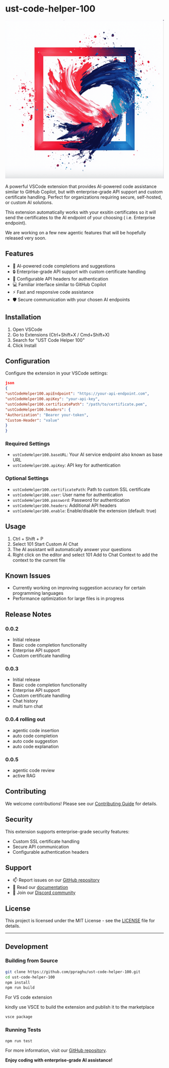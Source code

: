 # ust-code-helper-100

![alt text](ust-code-helper-100-sm.png)

A powerful VSCode extension that provides AI-powered code assistance similar to GitHub Copilot, but with enterprise-grade API support and custom certificate handling. Perfect for organizations requiring secure, self-hosted, or custom AI solutions.

This extension automatically works with your exsitin certificates so it will send the certificates to the AI endpoint of your choosing ( i.e. Enterprise endpoint).

We are working on a few new agentic features that will be hopefully released very soon.

## Features

- 🤖 AI-powered code completions and suggestions
- 🔒 Enterprise-grade API support with custom certificate handling
- 🔑 Configurable API headers for authentication
- 💻 Familiar interface similar to GitHub Copilot
- ⚡ Fast and responsive code assistance
- 🛡️ Secure communication with your chosen AI endpoints

## Installation

1. Open VSCode
2. Go to Extensions (Ctrl+Shift+X / Cmd+Shift+X)
3. Search for "UST Code Helper 100"
4. Click Install

## Configuration

Configure the extension in your VSCode settings:

```json
json
{
"ustCodeHelper100.apiEndpoint": "https://your-api-endpoint.com",
"ustCodeHelper100.apiKey": "your-api-key",
"ustCodeHelper100.certificatePath": "/path/to/certificate.pem",
"ustCodeHelper100.headers": {
"Authorization": "Bearer your-token",
"Custom-Header": "value"
}
}
```

### Required Settings

- `ustCodeHelper100.baseURL`: Your AI service endpoint also known as base URL
- `ustCodeHelper100.apiKey`: API key for authentication

### Optional Settings

- `ustCodeHelper100.certificatePath`: Path to custom SSL certificate
- `ustCodeHelper100.user`: User name for authentication
- `ustCodeHelper100.password`: Password for authentication
- `ustCodeHelper100.headers`: Additional API headers
- `ustCodeHelper100.enable`: Enable/disable the extension (default: true)

## Usage

1. Ctrl + Shift + P
2. Select 101 Start Custom AI Chat
3. The AI assistant will automatically answer your questions
4. Right click on the editor and select 101 Add to Chat Context to add the context to the current file

## Known Issues

- Currently working on improving suggestion accuracy for certain programming languages
- Performance optimization for large files is in progress

## Release Notes

### 0.0.2

- Initial release
- Basic code completion functionality
- Enterprise API support
- Custom certificate handling

### 0.0.3

- Initial release
- Basic code completion functionality
- Enterprise API support
- Custom certificate handling
- Chat history
- multi turn chat

### 0.0.4 rolling out

- agentic code insertion
- auto code completion
- auto code suggestion
- auto code explanation

### 0.0.5

- agentic code review
- active RAG

## Contributing

We welcome contributions! Please see our [Contributing Guide](CONTRIBUTING.md) for details.

## Security

This extension supports enterprise-grade security features:

- Custom SSL certificate handling
- Secure API communication
- Configurable authentication headers

## Support

- 📫 Report issues on our [GitHub repository](https://github.com/ppraghu/ust-code-helper-100/issues)
- 📝 Read our [documentation](https://github.com/ppraghu/ust-code-helper-100/wiki)
- 💬 Join our [Discord community](https://discord.gg/your-invite-link)

## License

This project is licensed under the MIT License - see the [LICENSE](LICENSE) file for details.

---

## Development

### Building from Source

```bash
git clone https://github.com/ppraghu/ust-code-helper-100.git
cd ust-code-helper-100
npm install
npm run build
```

For VS code extension

kindly use VSCE to build the extension and publish it to the marketplace

```bash
vsce package
```

### Running Tests

```bash
npm run test
```

For more information, visit our [GitHub repository](https://github.com/ppraghu/ust-code-helper-100.git).

**Enjoy coding with enterprise-grade AI assistance!**
